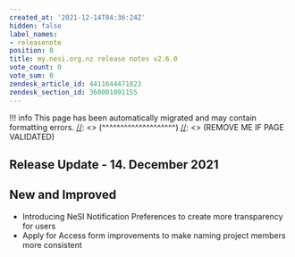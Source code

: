 ```yaml
---
created_at: '2021-12-14T04:36:24Z'
hidden: false
label_names:
- releasenote
position: 0
title: my.nesi.org.nz release notes v2.6.0
vote_count: 0
vote_sum: 0
zendesk_article_id: 4411644471823
zendesk_section_id: 360001091155
---
```




[//]: <> (REMOVE ME IF PAGE VALIDATED)
[//]: <> (vvvvvvvvvvvvvvvvvvvv)
!!! info
    This page has been automatically migrated and may contain formatting errors.
[//]: <> (^^^^^^^^^^^^^^^^^^^^)
[//]: <> (REMOVE ME IF PAGE VALIDATED)

<h2 id="ReleaseNotes-ReleaseUpdate-11.July2019">Release Update - 14. December 2021</h2>
<h2 id="ReleaseNotes-NewandImproved">New and Improved</h2>
<ul>
<li data-stringify-indent="0" data-stringify-border="0">Introducing NeSI Notification Preferences to create more transparency for users</li>
<li data-stringify-indent="0" data-stringify-border="0">Apply for Access form improvements to make naming project members more consistent</li>
</ul>